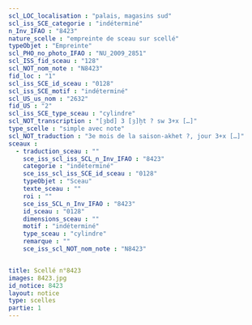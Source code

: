 ```yaml
---
scl_LOC_localisation : "palais, magasins sud"
scl_iss_SCE_categorie : "indéterminé"
n_Inv_IFAO : "8423"
nature_scelle : "empreinte de sceau sur scellé"
typeObjet : "Empreinte"
scl_PHO_no_photo_IFAO : "NU_2009_2851"
scl_ISS_fid_sceau : "128"
scl_NOT_nom_note : "N8423"
fid_loc : "1"
scl_iss_SCE_id_sceau : "0128"
scl_iss_SCE_motif : "indéterminé"
scl_US_us_nom : "2632"
fid_US : "2"
scl_iss_SCE_type_sceau : "cylindre"
scl_NOT_transcription : "[ȝbd] 3 [ȝ]ḫt ? sw 3+x […]"
type_scelle : "simple avec note"
scl_NOT_traduction : "3e mois de la saison-akhet ?, jour 3+x […]"
sceaux :
  - traduction_sceau : ""
    sce_iss_scl_iss_SCL_n_Inv_IFAO : "8423"
    categorie : "indéterminé"
    sce_iss_scl_iss_SCE_id_sceau : "0128"
    typeObjet : "Sceau"
    texte_sceau : ""
    roi : ""
    sce_iss_SCL_n_Inv_IFAO : "8423"
    id_sceau : "0128"
    dimensions_sceau : ""
    motif : "indéterminé"
    type_sceau : "cylindre"
    remarque : ""
    sce_iss_scl_NOT_nom_note : "N8423"


title: Scellé n°8423
images: 8423.jpg
id_notice: 8423
layout: notice
type: scelles
partie: 1
---
```


